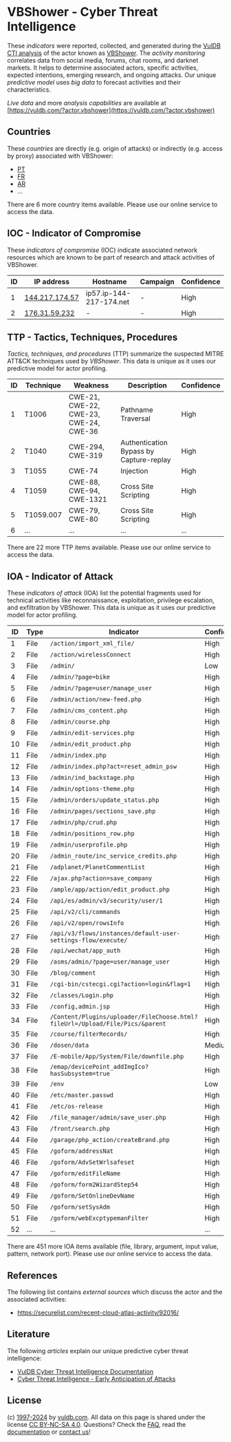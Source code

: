 # VBShower - Cyber Threat Intelligence

These _indicators_ were reported, collected, and generated during the [VulDB CTI analysis](https://vuldb.com/?kb.cti) of the actor known as [VBShower](https://vuldb.com/?actor.vbshower). The _activity monitoring_ correlates data from social media, forums, chat rooms, and darknet markets. It helps to determine associated actors, specific activities, expected intentions, emerging research, and ongoing attacks. Our unique _predictive model_ uses _big data_ to forecast activities and their characteristics.

_Live data_ and more _analysis capabilities_ are available at [https://vuldb.com/?actor.vbshower](https://vuldb.com/?actor.vbshower)

## Countries

These _countries_ are directly (e.g. origin of attacks) or indirectly (e.g. access by proxy) associated with VBShower:

* [PT](https://vuldb.com/?country.pt)
* [FR](https://vuldb.com/?country.fr)
* [AR](https://vuldb.com/?country.ar)
* ...

There are 6 more country items available. Please use our online service to access the data.

## IOC - Indicator of Compromise

These _indicators of compromise_ (IOC) indicate associated network resources which are known to be part of research and attack activities of VBShower.

ID | IP address | Hostname | Campaign | Confidence
-- | ---------- | -------- | -------- | ----------
1 | [144.217.174.57](https://vuldb.com/?ip.144.217.174.57) | ip57.ip-144-217-174.net | - | High
2 | [176.31.59.232](https://vuldb.com/?ip.176.31.59.232) | - | - | High

## TTP - Tactics, Techniques, Procedures

_Tactics, techniques, and procedures_ (TTP) summarize the suspected MITRE ATT&CK techniques used by _VBShower_. This data is unique as it uses our predictive model for actor profiling.

ID | Technique | Weakness | Description | Confidence
-- | --------- | -------- | ----------- | ----------
1 | T1006 | CWE-21, CWE-22, CWE-23, CWE-24, CWE-36 | Pathname Traversal | High
2 | T1040 | CWE-294, CWE-319 | Authentication Bypass by Capture-replay | High
3 | T1055 | CWE-74 | Injection | High
4 | T1059 | CWE-88, CWE-94, CWE-1321 | Cross Site Scripting | High
5 | T1059.007 | CWE-79, CWE-80 | Cross Site Scripting | High
6 | ... | ... | ... | ...

There are 22 more TTP items available. Please use our online service to access the data.

## IOA - Indicator of Attack

These _indicators of attack_ (IOA) list the potential fragments used for technical activities like reconnaissance, exploitation, privilege escalation, and exfiltration by VBShower. This data is unique as it uses our predictive model for actor profiling.

ID | Type | Indicator | Confidence
-- | ---- | --------- | ----------
1 | File | `/action/import_xml_file/` | High
2 | File | `/action/wirelessConnect` | High
3 | File | `/admin/` | Low
4 | File | `/admin/?page=bike` | High
5 | File | `/admin/?page=user/manage_user` | High
6 | File | `/admin/action/new-feed.php` | High
7 | File | `/admin/cms_content.php` | High
8 | File | `/admin/course.php` | High
9 | File | `/admin/edit-services.php` | High
10 | File | `/admin/edit_product.php` | High
11 | File | `/admin/index.php` | High
12 | File | `/admin/index.php?act=reset_admin_psw` | High
13 | File | `/admin/ind_backstage.php` | High
14 | File | `/admin/options-theme.php` | High
15 | File | `/admin/orders/update_status.php` | High
16 | File | `/admin/pages/sections_save.php` | High
17 | File | `/admin/php/crud.php` | High
18 | File | `/admin/positions_row.php` | High
19 | File | `/admin/userprofile.php` | High
20 | File | `/admin_route/inc_service_credits.php` | High
21 | File | `/adplanet/PlanetCommentList` | High
22 | File | `/ajax.php?action=save_company` | High
23 | File | `/ample/app/action/edit_product.php` | High
24 | File | `/api/es/admin/v3/security/user/1` | High
25 | File | `/api/v2/cli/commands` | High
26 | File | `/api/v2/open/rowsInfo` | High
27 | File | `/api/v3/flows/instances/default-user-settings-flow/execute/` | High
28 | File | `/api/wechat/app_auth` | High
29 | File | `/asms/admin/?page=user/manage_user` | High
30 | File | `/blog/comment` | High
31 | File | `/cgi-bin/cstecgi.cgi?action=login&flag=1` | High
32 | File | `/classes/Login.php` | High
33 | File | `/config,admin.jsp` | High
34 | File | `/Content/Plugins/uploader/FileChoose.html?fileUrl=/Upload/File/Pics/&parent` | High
35 | File | `/course/filterRecords/` | High
36 | File | `/dosen/data` | Medium
37 | File | `/E-mobile/App/System/File/downfile.php` | High
38 | File | `/emap/devicePoint_addImgIco?hasSubsystem=true` | High
39 | File | `/env` | Low
40 | File | `/etc/master.passwd` | High
41 | File | `/etc/os-release` | High
42 | File | `/file_manager/admin/save_user.php` | High
43 | File | `/front/search.php` | High
44 | File | `/garage/php_action/createBrand.php` | High
45 | File | `/goform/addressNat` | High
46 | File | `/goform/AdvSetWrlsafeset` | High
47 | File | `/goform/editFileName` | High
48 | File | `/goform/form2WizardStep54` | High
49 | File | `/goform/SetOnlineDevName` | High
50 | File | `/goform/setSysAdm` | High
51 | File | `/goform/webExcptypemanFilter` | High
52 | ... | ... | ...

There are 451 more IOA items available (file, library, argument, input value, pattern, network port). Please use our online service to access the data.

## References

The following list contains _external sources_ which discuss the actor and the associated activities:

* https://securelist.com/recent-cloud-atlas-activity/92016/

## Literature

The following _articles_ explain our unique predictive cyber threat intelligence:

* [VulDB Cyber Threat Intelligence Documentation](https://vuldb.com/?kb.cti)
* [Cyber Threat Intelligence - Early Anticipation of Attacks](https://www.scip.ch/en/?labs.20201022)

## License

(c) [1997-2024](https://vuldb.com/?kb.changelog) by [vuldb.com](https://vuldb.com/?kb.about). All data on this page is shared under the license [CC BY-NC-SA 4.0](https://creativecommons.org/licenses/by-nc-sa/4.0/). Questions? Check the [FAQ](https://vuldb.com/?kb.faq), read the [documentation](https://vuldb.com/?kb) or [contact us](https://vuldb.com/?contact)!
